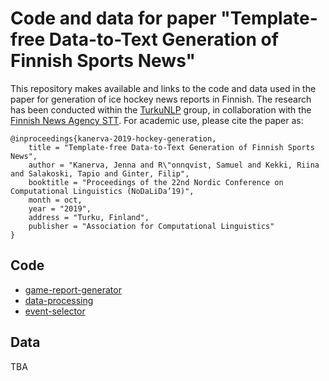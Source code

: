 # Code and data for paper "Template-free Data-to-Text Generation of Finnish Sports News"

This repository makes available and links to the code and data used in the paper for generation of ice hockey news reports in Finnish. The research has been conducted within the [TurkuNLP](https://turkunlp.org/) group, in collaboration with the [Finnish News Agency STT](http://stt.fi). For academic use, please cite the paper as:

```
@inproceedings{kanerva-2019-hockey-generation,
    title = "Template-free Data-to-Text Generation of Finnish Sports News",
    author = "Kanerva, Jenna and R\"onnqvist, Samuel and Kekki, Riina and Salakoski, Tapio and Ginter, Filip",
    booktitle = "Proceedings of the 22nd Nordic Conference on Computational Linguistics (NoDaLiDa’19)",
    month = oct,
    year = "2019",
    address = "Turku, Finland",
    publisher = "Association for Computational Linguistics"
}
```

## Code

* [game-report-generator](https://github.com/scoopmatic/game-report-generator)
* [data-processing](https://github.com/scoopmatic/data-processing)
* [event-selector](https://github.com/scoopmatic/event-selector)

## Data

TBA
